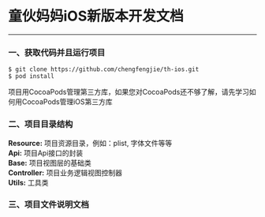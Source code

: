 # 童伙妈妈iOS新版本开发文档

---

### 一、获取代码并且运行项目

```
$ git clone https://github.com/chengfengjie/th-ios.git
$ pod install
```

项目用CocoaPods管理第三方库，如果您对CocoaPods还不够了解，请先学习如何用CocoaPods管理iOS第三方库

### 二、项目目录结构

**Resource:** 项目资源目录，例如：plist, 字体文件等等  
**Api:** 项目Api接口的封装  
**Base:** 项目视图层的基础类  
**Controller:** 项目业务逻辑视图控制器  
**Utils:** 工具类  

### 三、项目文件说明文档

